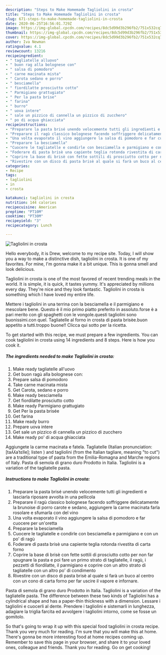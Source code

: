 ```yaml
---
description: "Steps to Make Homemade Tagliolini in crosta"
title: "Steps to Make Homemade Tagliolini in crosta"
slug: 671-steps-to-make-homemade-tagliolini-in-crosta
date: 2020-06-25T16:56:01.729Z
image: https://img-global.cpcdn.com/recipes/8dc5d99d3b296fb2/751x532cq70/tagliolini-in-crosta-recipe-main-photo.jpg
thumbnail: https://img-global.cpcdn.com/recipes/8dc5d99d3b296fb2/751x532cq70/tagliolini-in-crosta-recipe-main-photo.jpg
cover: https://img-global.cpcdn.com/recipes/8dc5d99d3b296fb2/751x532cq70/tagliolini-in-crosta-recipe-main-photo.jpg
author: Iva Newman
ratingvalue: 4.1
reviewcount: 13216
recipeingredient:
- " tagliatelle alluovo"
- " buon rag alla bolognese con"
- " salsa di pomodoro"
- " carne macinata mista"
- " Carota sedano e porro"
- " besciamella"
- " fiordilatte prosciutto cotto"
- " Parmigiano grattugiato"
- " Per la pasta brise"
- " farina"
- " burro"
- " uova intere"
- " sale un pizzico di cannella un pizzico di zucchero"
- " po di acqua ghiacciata"
recipeinstructions:
- "Preparare la pasta brisé unendo velocemente tutti gli ingredienti e lasciarla riposare avvolta in una pellicola"
- "Preparare il ragù classico bolognese facendo soffriggere delicatamente la brunoise di porro carote e sedano, aggiungere la carne macinata farla rosolare e sfumarla con del vino"
- "Una volta evaporato il vino aggiungere la salsa di pomodoro e far cuocere per un&#39;oretta"
- "Preparare la besciamella"
- "Cuocere le tagliatelle e condirle con besciamella e parmigiano e con un po&#39; di ragù"
- "Foderare di pasta brisè una capiente teglia rotonda rivestita di carta forno"
- "Coprire la base di brisè con fette sottili di prosciutto cotto per non far spugnare la pasta e poi fare un primo strato di tagliatelle, il ragù, i pezzetti di fiordilatte, il parmigiano e coprire con un altro strato di tagliatelle con un altro po&#39; di condimento"
- "Rivestire con un disco di pasta brisè al quale si farà un buco al centro con un cono di carta forno per far uscire il vapore e infornare."
categories:
- Recipe
tags:
- tagliolini
- in
- crosta

katakunci: tagliolini in crosta 
nutrition: 144 calories
recipecuisine: American
preptime: "PT10M"
cooktime: "PT30M"
recipeyield: "3"
recipecategory: Lunch

---
```



![Tagliolini in crosta](https://img-global.cpcdn.com/recipes/8dc5d99d3b296fb2/751x532cq70/tagliolini-in-crosta-recipe-main-photo.jpg)

Hello everybody, it is Drew, welcome to my recipe site. Today, I will show you a way to make a distinctive dish, tagliolini in crosta. It is one of my favorites. For mine, I'm gonna make it a bit unique. This is gonna smell and look delicious.

Tagliolini in crosta is one of the most favored of recent trending meals in the world. It is simple, it is quick, it tastes yummy. It's appreciated by millions every day. They're nice and they look fantastic. Tagliolini in crosta is something which I have loved my entire life.

Mettere i tagliolini in una terrina con la besciamella e il parmigiano e mescolare bene. Questo è il mio primo piatto preferito in assoluto.forse è a pari merito con gli spaghetti con le vongole.questi tagliolini sono buonissimi.con quel. Tagliatelle al forno in crosta di pasta brisèe.buon appetito a tutti.troppo buone!! Clicca qui sotto per la ricetta.


To get started with this recipe, we must prepare a few ingredients. You can cook tagliolini in crosta using 14 ingredients and 8 steps. Here is how you cook it.

<!--inarticleads1-->

##### The ingredients needed to make Tagliolini in crosta:

1. Make ready  tagliatelle all&#39;uovo
1. Get  buon ragù alla bolognese con:
1. Prepare  salsa di pomodoro
1. Take  carne macinata mista
1. Get  Carota, sedano e porro
1. Make ready  besciamella
1. Get  fiordilatte prosciutto cotto
1. Make ready  Parmigiano grattugiato
1. Get  Per la pasta brisée
1. Get  farina
1. Make ready  burro
1. Prepare  uova intere
1. Get  sale un pizzico di cannella un pizzico di zucchero
1. Make ready  po&#39; di acqua ghiacciata


Aggiungete la carme macinata e fatela. Tagliatelle (Italian pronunciation: [taʎʎaˈtɛlle]; listen ) and tagliolini (from the Italian tagliare, meaning &#34;to cut&#34;) are a traditional type of pasta from the Emilia-Romagna and Marche regions of Italy. Pasta di semola di grano duro Prodotto in Italia. Tagliolini is a variation of the tagliatelle pasta. 

<!--inarticleads2-->

##### Instructions to make Tagliolini in crosta:

1. Preparare la pasta brisé unendo velocemente tutti gli ingredienti e lasciarla riposare avvolta in una pellicola
1. Preparare il ragù classico bolognese facendo soffriggere delicatamente la brunoise di porro carote e sedano, aggiungere la carne macinata farla rosolare e sfumarla con del vino
1. Una volta evaporato il vino aggiungere la salsa di pomodoro e far cuocere per un&#39;oretta
1. Preparare la besciamella
1. Cuocere le tagliatelle e condirle con besciamella e parmigiano e con un po&#39; di ragù
1. Foderare di pasta brisè una capiente teglia rotonda rivestita di carta forno
1. Coprire la base di brisè con fette sottili di prosciutto cotto per non far spugnare la pasta e poi fare un primo strato di tagliatelle, il ragù, i pezzetti di fiordilatte, il parmigiano e coprire con un altro strato di tagliatelle con un altro po&#39; di condimento
1. Rivestire con un disco di pasta brisè al quale si farà un buco al centro con un cono di carta forno per far uscire il vapore e infornare.


Pasta di semola di grano duro Prodotto in Italia. Tagliolini is a variation of the tagliatelle pasta. The difference between these two kinds of Tagliolini has a cylindrical shape and has a paper-thin thickness with a dimension. Lessare i tagliolini e cuocerli al dente. Prendere i tagliolini e sistemarli in lunghezza, adagiare la triglia farcita ed avvolgere i tagliolini intorno, come se fosse un gomitolo. 

So that's going to wrap it up with this special food tagliolini in crosta recipe. Thank you very much for reading. I'm sure that you will make this at home. There's gonna be more interesting food at home recipes coming up. Remember to save this page in your browser, and share it to your loved ones, colleague and friends. Thank you for reading. Go on get cooking!
